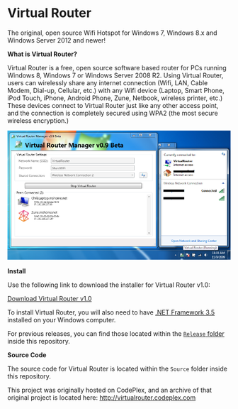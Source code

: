 # Virtual Router

The original, open source Wifi Hotspot for Windows 7, Windows 8.x and Windows Server 2012 and newer!

**What is Virtual Router?**

Virtual Router is a free, open source software based router for PCs running Windows 8, Windows 7 or Windows Server 2008 R2. Using Virtual Router, users can wirelessly share any internet connection (Wifi, LAN, Cable Modem, Dial-up, Cellular, etc.) with any Wifi device (Laptop, Smart Phone, iPod Touch, iPhone, Android Phone, Zune, Netbook, wireless printer, etc.) These devices connect to Virtual Router just like any other access point, and the connection is completely secured using WPA2 (the most secure wireless encryption.)

![Virtual Router screenshot](screenshot.png "Virtual Router screenshot")

**Install**

Use the following link to download the installer for Virtual Router v1.0:

[Download Virtual Router v1.0](https://raw.githubusercontent.com/crpietschmann/virtualrouter/master/Release/1.0-Stable/VirtualRouterInstaller.msi)

To install Virtual Router, you will also need to have [.NET Framework 3.5](https://www.microsoft.com/net/download/dotnet-framework/net35-sp1) installed on your Windows computer.

For previous releases, you can find those located within the [`Release` folder](/Release) inside this repository.

**Source Code**

The source code for Virtual Router is located within the `Source` folder inside this repository.

This project was originally hosted on CodePlex, and an archive of that original project is located here: <http://virtualrouter.codeplex.com>
